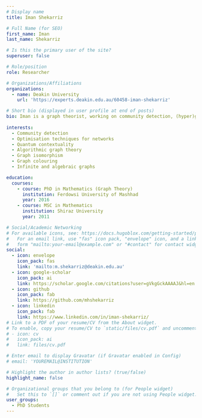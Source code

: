 ```yaml
---
# Display name
title: Iman Shekarriz

# Full Name (for SEO)
first_name: Iman
last_name: Shekarriz

# Is this the primary user of the site?
superuser: false

# Role/position
role: Researcher

# Organizations/Affiliations
organizations:
  - name: Deakin University
    url: 'https://experts.deakin.edu.au/60458-iman-shekarriz'

# Short bio (displayed in user profile at end of posts)
bio: Iman is a graph theorist, working on community detection, (hyper)graph colouring and isomorphism, and quantum contextuality. He has done his studies in Iran and Australia.
 
interests:
  - Community detection
  - Optimisation techniques for networks
  - Quantum contextuality
  - Algorithmic graph theory
  - Graph isomorphism
  - Graph colouring
  - Infinite and algebraic graphs

education:
  courses:
    - course: PhD in Mathematics (Graph Theory)
      institution: Ferdowsi University of Mashhad
      year: 2016
    - course: MSC in Mathematics 
      institution: Shiraz University
      year: 2011

# Social/Academic Networking
# For available icons, see: https://docs.hugoblox.com/getting-started/page-builder/#icons
#   For an email link, use "fas" icon pack, "envelope" icon, and a link in the
#   form "mailto:your-email@example.com" or "#contact" for contact widget.
social:
  - icon: envelope
    icon_pack: fas
    link: 'mailto:m.shekarriz@deakin.edu.au'
  - icon: google-scholar
    icon_pack: ai
    link: https://scholar.google.com/citations?user=gVkgGckAAAAJ&hl=en
  - icon: github
    icon_pack: fab
    link: https://github.com/mhshekarriz
  - icon: linkedin
    icon_pack: fab
    link: https://www.linkedin.com/in/iman-shekarriz/
# Link to a PDF of your resume/CV from the About widget.
# To enable, copy your resume/CV to `static/files/cv.pdf` and uncomment the lines below.
# - icon: cv
#   icon_pack: ai
#   link: files/cv.pdf

# Enter email to display Gravatar (if Gravatar enabled in Config)
# email: 'YOUREMAIL@INSTITUTION'

# Highlight the author in author lists? (true/false)
highlight_name: false

# Organizational groups that you belong to (for People widget)
#   Set this to `[]` or comment out if you are not using People widget.
user_groups:
  - PhD Students
---
```

